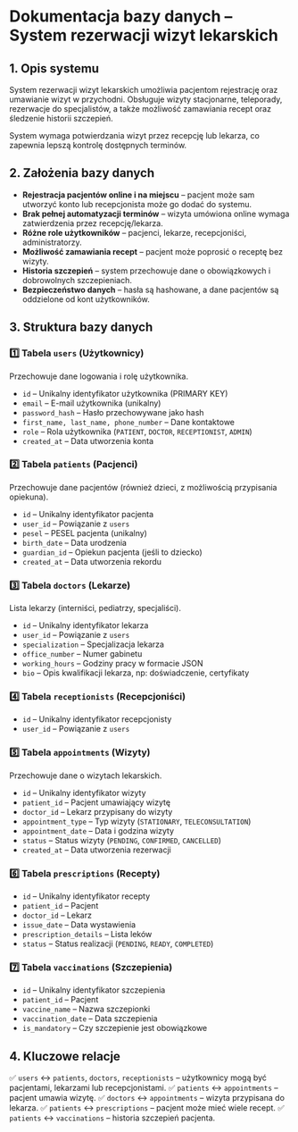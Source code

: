 # Dokumentacja bazy danych – System rezerwacji wizyt lekarskich

## 1. Opis systemu

System rezerwacji wizyt lekarskich umożliwia pacjentom rejestrację oraz umawianie wizyt w przychodni.
Obsługuje wizyty stacjonarne, teleporady, rezerwacje do specjalistów, a także możliwość zamawiania recept oraz
śledzenie historii szczepień.

System wymaga potwierdzania wizyt przez recepcję lub lekarza, co zapewnia lepszą kontrolę dostępnych terminów.

## 2. Założenia bazy danych

- **Rejestracja pacjentów online i na miejscu** – pacjent może sam utworzyć konto lub recepcjonista może go dodać do systemu.
- **Brak pełnej automatyzacji terminów** – wizyta umówiona online wymaga zatwierdzenia przez recepcję/lekarza.
- **Różne role użytkowników** – pacjenci, lekarze, recepcjoniści, administratorzy.
- **Możliwość zamawiania recept** – pacjent może poprosić o receptę bez wizyty.
- **Historia szczepień** – system przechowuje dane o obowiązkowych i dobrowolnych szczepieniach.
- **Bezpieczeństwo danych** – hasła są hashowane, a dane pacjentów są oddzielone od kont użytkowników.

## 3. Struktura bazy danych

### 1️⃣ Tabela `users` (Użytkownicy)

Przechowuje dane logowania i rolę użytkownika.

- `id` – Unikalny identyfikator użytkownika (PRIMARY KEY)
- `email` – E-mail użytkownika (unikalny)
- `password_hash` – Hasło przechowywane jako hash
- `first_name, last_name, phone_number` – Dane kontaktowe
- `role` – Rola użytkownika (`PATIENT`, `DOCTOR`, `RECEPTIONIST`, `ADMIN`)
- `created_at` – Data utworzenia konta

### 2️⃣ Tabela `patients` (Pacjenci)

Przechowuje dane pacjentów (również dzieci, z możliwością przypisania opiekuna).

- `id` – Unikalny identyfikator pacjenta
- `user_id` – Powiązanie z `users`
- `pesel` – PESEL pacjenta (unikalny)
- `birth_date` – Data urodzenia
- `guardian_id` – Opiekun pacjenta (jeśli to dziecko)
- `created_at` – Data utworzenia rekordu

### 3️⃣ Tabela `doctors` (Lekarze)

Lista lekarzy (interniści, pediatrzy, specjaliści).

- `id` – Unikalny identyfikator lekarza
- `user_id` – Powiązanie z `users`
- `specialization` – Specjalizacja lekarza
- `office_number` – Numer gabinetu
- `working_hours` – Godziny pracy w formacie JSON
- `bio` – Opis kwalifikacji lekarza, np: doświadczenie, certyfikaty

### 4️⃣ Tabela `receptionists` (Recepcjoniści)

- `id` – Unikalny identyfikator recepcjonisty
- `user_id` – Powiązanie z `users`

### 5️⃣ Tabela `appointments` (Wizyty)

Przechowuje dane o wizytach lekarskich.

- `id` – Unikalny identyfikator wizyty
- `patient_id` – Pacjent umawiający wizytę
- `doctor_id` – Lekarz przypisany do wizyty
- `appointment_type` – Typ wizyty (`STATIONARY`, `TELECONSULTATION`)
- `appointment_date` – Data i godzina wizyty
- `status` – Status wizyty (`PENDING`, `CONFIRMED`, `CANCELLED`)
- `created_at` – Data utworzenia rezerwacji

### 6️⃣ Tabela `prescriptions` (Recepty)

- `id` – Unikalny identyfikator recepty
- `patient_id` – Pacjent
- `doctor_id` – Lekarz
- `issue_date` – Data wystawienia
- `prescription_details` – Lista leków
- `status` – Status realizacji (`PENDING`, `READY`, `COMPLETED`)

### 7️⃣ Tabela `vaccinations` (Szczepienia)

- `id` – Unikalny identyfikator szczepienia
- `patient_id` – Pacjent
- `vaccine_name` – Nazwa szczepionki
- `vaccination_date` – Data szczepienia
- `is_mandatory` – Czy szczepienie jest obowiązkowe

## 4. Kluczowe relacje

✅ `users` ↔ `patients`, `doctors`, `receptionists` – użytkownicy mogą być pacjentami, lekarzami lub recepcjonistami.
✅ `patients` ↔ `appointments` – pacjent umawia wizytę.
✅ `doctors` ↔ `appointments` – wizyta przypisana do lekarza.
✅ `patients` ↔ `prescriptions` – pacjent może mieć wiele recept.
✅ `patients` ↔ `vaccinations` – historia szczepień pacjenta.
